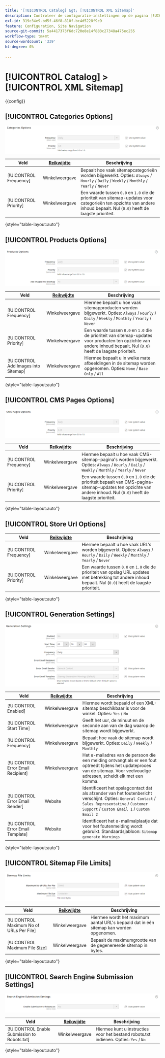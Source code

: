```yaml
---
title: '[!UICONTROL Catalog] &gt; [!UICONTROL XML Sitemap]'
description: Controleer de configuratie-instellingen op de pagina [!UICONTROL Catalog] &gt; [!UICONTROL XML Sitemap] van Commerce Admin.
exl-id: 319c34e9-bd5f-46f8-810f-bc4d5228f9c9
feature: Configuration, Site Navigation
source-git-commit: 5a4417373f6dc720e8e14f883c27348a475ec255
workflow-type: tm+mt
source-wordcount: '339'
ht-degree: 0%

---
```


# [!UICONTROL Catalog] > [!UICONTROL XML Sitemap]

{{config}}

## [!UICONTROL Categories Options]

![ Opties van Categorieën ](./assets/xml-sitemap-categories-options.png)<!-- zoom -->

<!-- [Categories Options](https://experienceleague.adobe.com/nl/docs/commerce-admin/marketing/seo/sitemap-xml) -->

| Veld | [ Reikwijdte ](../../getting-started/websites-stores-views.md#scope-settings) | Beschrijving |
|--- |--- |--- |
| [!UICONTROL Frequency] | Winkelweergave | Bepaalt hoe vaak sitemapcategorieën worden bijgewerkt. Opties: `Always` / `Hourly` / `Daily` / `Weekly` / `Monthly` / `Yearly` / `Never` |
| [!UICONTROL Priority] | Winkelweergave | Een waarde tussen `0.0` en `1.0` die de prioriteit van sitemap-updates voor categorieën ten opzichte van andere inhoud bepaalt. Nul (`0.0`) heeft de laagste prioriteit. |

{style="table-layout:auto"}

## [!UICONTROL Products Options]

![ de Opties van Producten ](./assets/xml-sitemap-products-options.png)<!-- zoom -->

<!-- [Products Options](https://experienceleague.adobe.com/nl/docs/commerce-admin/marketing/seo/sitemap-xml) -->

| Veld | [ Reikwijdte ](../../getting-started/websites-stores-views.md#scope-settings) | Beschrijving |
|--- |--- |--- |
| [!UICONTROL Frequency] | Winkelweergave | Hiermee bepaalt u hoe vaak sitemapproducten worden bijgewerkt. Opties: `Always` / `Hourly` / `Daily` / `Weekly` / `Monthly` / `Yearly` / `Never` |
| [!UICONTROL Priority] | Winkelweergave | Een waarde tussen `0.0` en `1.0` die de prioriteit van sitemap-updates voor producten ten opzichte van andere inhoud bepaalt. Nul (`0.0`) heeft de laagste prioriteit. |
| [!UICONTROL Add Images into Sitemap] | Winkelweergave | Hiermee bepaalt u in welke mate afbeeldingen in de sitemap worden opgenomen. Opties: `None` / `Base Only` / `All` |

{style="table-layout:auto"}

## [!UICONTROL CMS Pages Options]

![ de Opties van de Pagina&#39;s van CMS ](./assets/xml-sitemap-cms-pages-options.png)<!-- zoom -->

<!-- [CMS Pages Options](https://experienceleague.adobe.com/nl/docs/commerce-admin/marketing/seo/sitemap-xml) -->

| Veld | [ Reikwijdte ](../../getting-started/websites-stores-views.md#scope-settings) | Beschrijving |
|--- |--- |--- |
| [!UICONTROL Frequency] | Winkelweergave | Hiermee bepaalt u hoe vaak CMS-sitemap-pagina&#39;s worden bijgewerkt. Opties: `Always` / `Hourly` / `Daily` / `Weekly` / `Monthly` / `Yearly` / `Never` |
| [!UICONTROL Priority] | Winkelweergave | Een waarde tussen `0.0` en `1.0` die de prioriteit bepaalt van CMS-pagina-sitemap-updates ten opzichte van andere inhoud. Nul (`0.0`) heeft de laagste prioriteit. |

{style="table-layout:auto"}

## [!UICONTROL Store Url Options]

| Veld | [ Reikwijdte ](../../getting-started/websites-stores-views.md#scope-settings) | Beschrijving |
|--- |--- |--- |
| [!UICONTROL Frequency] | Winkelweergave | Hiermee bepaalt u hoe vaak URL&#39;s worden bijgewerkt. Opties: `Always` / `Hourly` / `Daily` / `Weekly` / `Monthly` / `Yearly` / `Never` |
| [!UICONTROL Priority] | Winkelweergave | Een waarde tussen `0.0` en `1.0` die de prioriteit van opslag URL updates met betrekking tot andere inhoud bepaalt. Nul (`0.0`) heeft de laagste prioriteit. |

{style="table-layout:auto"}

## [!UICONTROL Generation Settings]

![ Montages van de Generatie ](./assets/xml-sitemap-generation-settings.png)<!-- zoom -->

<!-- [Generation Settings](https://experienceleague.adobe.com/nl/docs/commerce-admin/marketing/seo/sitemap-xml) -->

| Veld | [ Reikwijdte ](../../getting-started/websites-stores-views.md#scope-settings) | Beschrijving |
|--- |--- |--- |
| [!UICONTROL Enabled] | Winkelweergave | Hiermee wordt bepaald of een XML-sitemap beschikbaar is voor de winkel. Opties: `Yes` / `No` |
| [!UICONTROL Start Time] | Winkelweergave | Geeft het uur, de minuut en de seconde aan van de dag waarop de sitemap wordt bijgewerkt. |
| [!UICONTROL Frequency] | Winkelweergave | Bepaalt hoe vaak de sitemap wordt bijgewerkt. Opties: `Daily` / `Weekly` / `Monthly` |
| [!UICONTROL Error Email Recipient] | Winkelweergave | Het e-mailadres van de persoon die een melding ontvangt als er een fout optreedt tijdens het updateproces van de sitemap. Voor veelvoudige adressen, scheidt elk met een komma. |
| [!UICONTROL Error Email Sender] | Website | Identificeert het opslagcontact dat als afzender van het foutenbericht verschijnt. Opties: `General Contact` / `Sales Representative` / `Customer Support` / `Custom Email 1` / `Custom Email 2` |
| [!UICONTROL Error Email Template] | Website | Identificeert het e-mailmalplaatje dat voor het foutenmelding wordt gebruikt. Standaardsjabloon: `Sitemap generate Warnings` |

{style="table-layout:auto"}

## [!UICONTROL Sitemap File Limits]

![ Limieten van het Dossier Sitemap ](./assets/xml-sitemap-sitemap-file-limits.png)<!-- zoom -->

<!-- [Sitemap File Limits](https://experienceleague.adobe.com/nl/docs/commerce-admin/marketing/seo/sitemap-xml) -->

| Veld | [ Reikwijdte ](../../getting-started/websites-stores-views.md#scope-settings) | Beschrijving |
|--- |--- |--- |
| [!UICONTROL Maximum No of URLs Per File] | Winkelweergave | Hiermee wordt het maximum aantal URL&#39;s bepaald dat in één sitemap kan worden opgenomen. |
| [!UICONTROL Maximum File Size] | Winkelweergave | Bepaalt de maximumgrootte van de gegenereerde sitemap in bytes. |

{style="table-layout:auto"}

## [!UICONTROL Search Engine Submission Settings]

![ de Verzendmontages van de Motor van het Onderzoek ](./assets/xml-sitemap-search-engine-submission-settings.png)<!-- zoom -->

<!-- [Search Engine Submission Settings](https://experienceleague.adobe.com/nl/docs/commerce-admin/marketing/seo/sitemap-xml) -->

| Veld | [ Reikwijdte ](../../getting-started/websites-stores-views.md#scope-settings) | Beschrijving |
|--- |--- |--- |
| [!UICONTROL Enable Submission to Robots.txt] | Winkelweergave | Hiermee kunt u instructies voor het bestand robots.txt indienen. Opties: `Yes` / `No` |

{style="table-layout:auto"}
